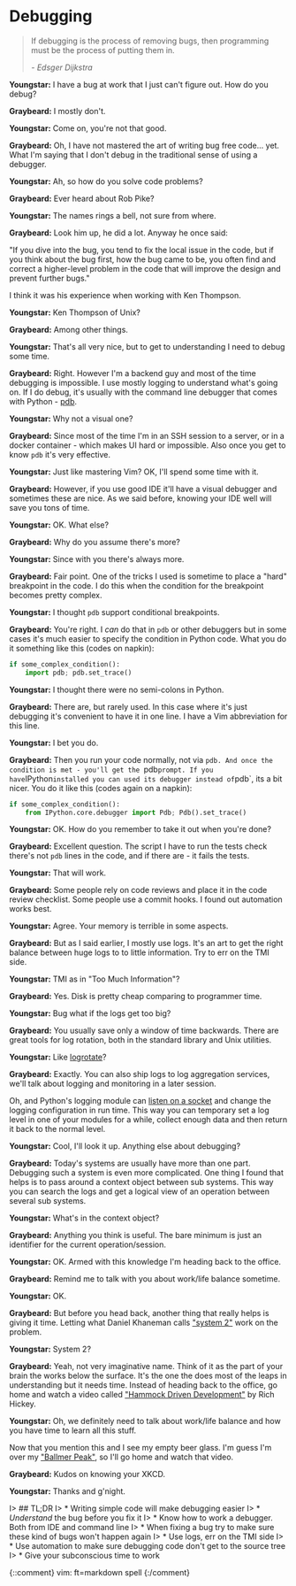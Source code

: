 # Debugging

> If debugging is the process of removing bugs, then programming must be the
> process of putting them in. 
> 
>   *- Edsger Dijkstra*


**Youngstar:** I have a bug at work that I just can't figure out. How do you
debug?

**Graybeard:** I mostly don't.

**Youngstar:** Come on, you're not that good.

**Graybeard:** Oh, I have not mastered the art of writing bug free code... yet.
What I'm saying that I don't debug in the traditional sense of using a debugger.

**Youngstar:** Ah, so how do you solve code problems?

**Graybeard:** Ever heard about Rob Pike?

**Youngstar:** The names rings a bell, not sure from where.

**Graybeard:** Look him up, he did a lot. Anyway he once said:

"If you dive into the bug, you tend to fix the local issue in the code, but if
you think about the bug first, how the bug came to be, you often find and
correct a higher-level problem in the code that will improve the design and
prevent further bugs."

I think it was his experience when working with Ken Thompson.

**Youngstar:** Ken Thompson of Unix?

**Graybeard:** Among other things.

**Youngstar:** That's all very nice, but to get to understanding I need to debug
some time.

**Graybeard:** Right. However I'm a backend guy and most of the time debugging
is impossible. I use mostly logging to understand what's going on. If I do
debug, it's usually with the command line debugger that comes with Python -
[pdb][pdb].

**Youngstar:** Why not a visual one?

**Graybeard:** Since most of the time I'm in an SSH session to a server, or in a
docker container - which makes UI hard or impossible. Also once you get to know `pdb` it's very effective.

**Youngstar:** Just like mastering Vim? OK, I'll spend some time with it.

**Graybeard:** However, if you use good IDE it'll have a visual debugger and
sometimes these are nice. As we said before, knowing your IDE well will save you
tons of time.

**Youngstar:** OK. What else?

**Graybeard:** Why do you assume there's more?

**Youngstar:** Since with you there's always more.

**Graybeard:** Fair point. One of the tricks I used is sometime to place a
"hard" breakpoint in the code. I do this when the condition for the breakpoint
becomes pretty complex.

**Youngstar:** I thought `pdb` support conditional breakpoints.

**Graybeard:** You're right.  I *can* do that in `pdb` or other debuggers but
in some cases it's much easier to specify the condition in Python code. What you do
it something like this (codes on napkin):

```python
if some_complex_condition():
    import pdb; pdb.set_trace()
```

**Youngstar:** I thought there were no semi-colons in Python.

**Graybeard:** There are, but rarely used. In this case where it's just
debugging it's convenient to have it in one line. I have a Vim abbreviation for
this line.

**Youngstar:** I bet you do.

**Graybeard:** Then you run your code normally, not via `pdb. And once the
condition is met - you'll get the `pdb` prompt. If you have `IPython` installed
you can used its debugger instead of `pdb`, its a bit nicer. You do it like
this (codes again on a napkin):

```python
if some_complex_condition():
    from IPython.core.debugger import Pdb; Pdb().set_trace()
```

**Youngstar:** OK. How do you remember to take it out when you're done?

**Graybeard:** Excellent question. The script I have to run the tests check
there's not `pdb` lines in the code, and if there are - it fails the tests.

**Youngstar:** That will work.

**Graybeard:** Some people rely on code reviews and place it in the code review
checklist. Some people use a commit hooks. I found out automation works best.

**Youngstar:** Agree. Your memory is terrible in some aspects.

**Graybeard:** But as I said earlier, I mostly use logs. It's an art to get the
right balance between huge logs to to little information. Try to err on the TMI
side.

**Youngstar:** TMI as in "Too Much Information"?

**Graybeard:** Yes. Disk is pretty cheap comparing to programmer time.

**Youngstar:** Bug what if the logs get too big?

**Graybeard:** You usually save only a window of time backwards. There are
great tools for log rotation, both in the standard library and Unix utilities.

**Youngstar:** Like [logrotate][lr]?

**Graybeard:** Exactly. You can also ship logs to log aggregation services,
we'll talk about logging and monitoring in a later session.

Oh, and Python's logging module can [listen on a socket][logc] and change the
logging configuration in run time. This way you can temporary set a log level in
one of your modules for a while, collect enough data and then return it back to
the normal level.

**Youngstar:** Cool, I'll look it up. Anything else about debugging?

**Graybeard:** Today's systems are usually have more than one part. Debugging
such a system is even more complicated. One thing I found that helps is to pass
around a context object between sub systems. This way you can search the logs
and get a logical view of an operation between several sub systems.

**Youngstar:** What's in the context object?

**Graybeard:** Anything you think is useful. The bare minimum is just an
identifier for the current operation/session.

**Youngstar:** OK. Armed with this knowledge I'm heading back to the office.

**Graybeard:** Remind me to talk with you about work/life balance sometime.

**Youngstar:** OK.

**Graybeard:** But before you head back, another thing that really helps is
giving it time. Letting what Daniel Khaneman calls ["system 2"][sys2] work on
the problem.

**Youngstar:** System 2?

**Graybeard:** Yeah, not very imaginative name. Think of it as the part of your
brain the works below the surface. It's the one the does most of the leaps in
understanding but it needs time. Instead of heading back to the office, go home
and watch a video called ["Hammock Driven Development"][hdd] by Rich Hickey.

**Youngstar:** Oh, we definitely need to talk about work/life balance and how
you have time to learn all this stuff.

Now that you mention this and I see my empty beer glass. I'm guess I'm over my
["Ballmer Peak"][bp], so I'll go home and watch that video.

**Graybeard:** Kudos on knowing your XKCD.

**Youngstar:** Thanks and g'night.


I> ## TL;DR
I> * Writing simple code will make debugging easier
I> * *Understand* the bug before you fix it
I> * Know how to work a debugger. Both from IDE and command line
I> * When fixing a bug try to make sure these kind of bugs won't happen again
I> * Use logs, err on the TMI side
I> * Use automation to make sure debugging code don't get to the source tree
I> * Give your subconscious time to work

[bp]: https://xkcd.com/323/
[hdd]: https://www.youtube.com/watch?v=f84n5oFoZBc
[logc]: https://docs.python.org/3/howto/logging-cookbook.html#configuration-server-example
[lr]: http://www.linuxcommand.org/man_pages/logrotate8.html
[pdb]: https://docs.python.org/3/library/pdb.html
[sys2]: https://en.wikipedia.org/wiki/Thinking,_Fast_and_Slow

{::comment}
vim: ft=markdown spell
{:/comment}
